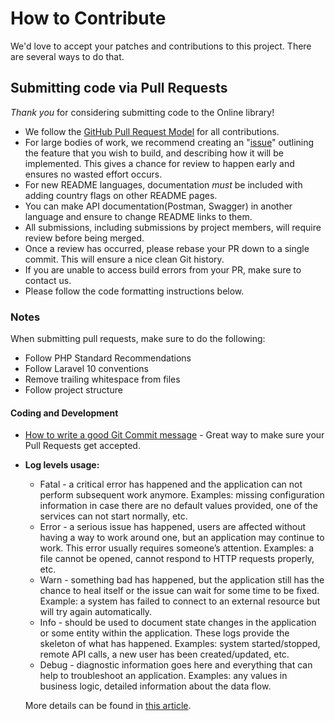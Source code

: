 # How to Contribute

We'd love to accept your patches and contributions to this project. There are several ways to do that.

## Submitting code via Pull Requests

*Thank you* for considering submitting code to the Online library!

- We follow the [GitHub Pull Request Model](https://help.github.com/articles/about-pull-requests/) for
  all contributions.
- For large bodies of work, we recommend creating an
  "[issue](https://github.com/ca-tim4-22/library/issues)"
  outlining the feature that you wish to build, and describing how it will be implemented. This gives a chance
  for review to happen early and ensures no wasted effort occurs.
- For new README languages, documentation *must* be included with adding country flags on other README pages.
- You can make API documentation(Postman, Swagger) in another language and ensure to change README links to them.
- All submissions, including submissions by project members, will require review before being merged.
- Once a review has occurred, please rebase your PR down to a single commit. This will ensure a nice clean Git history.
- If you are unable to access build errors from your PR, make sure to contact us.
- Please follow the code formatting instructions below.

### Notes

When submitting pull requests, make sure to do the following:
- Follow PHP Standard Recommendations
- Follow Laravel 10 conventions
- Remove trailing whitespace from files
- Follow project structure

#### Coding and Development

- [How to write a good Git Commit message](https://chris.beams.io/posts/git-commit/) -
  Great way to make sure your Pull Requests get accepted.
- **Log levels usage:**
  - Fatal - a critical error has happened and the application can not perform subsequent work anymore. Examples: missing configuration information in case there are no default values provided, one of the services can not start normally, etc.
  - Error - a serious issue has happened, users are affected without having a way to work around one, but an application may continue to work. This error usually requires someone’s attention. Examples: a file cannot be opened, cannot respond to HTTP requests properly, etc.
  - Warn - something bad has happened, but the application still has the chance to heal itself or the issue can wait for some time to be fixed. Example: a system has failed to connect to an external resource but will try again automatically.
  - Info - should be used to document state changes in the application or some entity within the application. These logs provide the skeleton of what has happened. Examples: system started/stopped, remote API calls, a new user has been created/updated, etc.
  - Debug - diagnostic information goes here and everything that can help to troubleshoot an application. Examples: any values in business logic, detailed information about the data flow.

  More details can be found in [this article](https://medium.com/@tom.hombergs/tip-use-logging-levels-consistently-913b7b8e9782).
